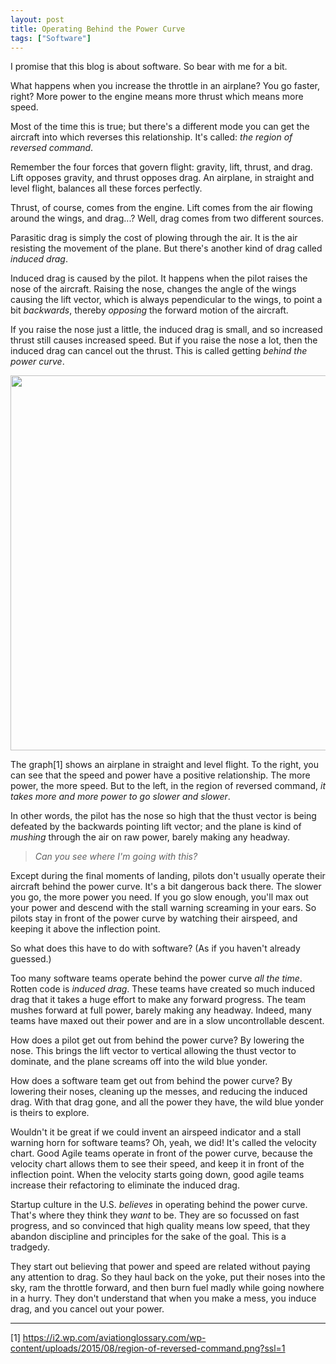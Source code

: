 ```yaml
---
layout: post
title: Operating Behind the Power Curve
tags: ["Software"]
---
```

I promise that this blog is about software.  So bear with me for a bit.

What happens when you increase the throttle in an airplane?  You go faster, right?  More power to the engine means more thrust which means more speed.

Most of the time this is true; but there's a different mode you can get the aircraft into which reverses this relationship.  It's called: _the region of reversed command_.  

Remember the four forces that govern flight: gravity, lift, thrust, and drag.  Lift opposes gravity, and thrust opposes drag.  An airplane, in straight and level flight, balances all these forces perfectly.

Thrust, of course, comes from the engine.  Lift comes from the air flowing around the wings, and drag...?  Well, drag comes from two different sources.

Parasitic drag is simply the cost of plowing through the air.  It is the air resisting the movement of the plane.  But there's another kind of drag called _induced drag_.

Induced drag is caused by the pilot.  It happens when the pilot raises the nose of the aircraft.  Raising the nose, changes the angle of the wings causing the lift vector, which is always pependicular to the wings, to point a bit _backwards_, thereby _opposing_ the forward motion of the aircraft.

If you raise the nose just a little, the induced drag is small, and so increased thrust still causes increased speed.  But if you raise the nose a lot, then the induced drag can cancel out the thrust.  This is called getting _behind the power curve_.

<img src="https://i2.wp.com/aviationglossary.com/wp-content/uploads/2015/08/region-of-reversed-command.png?ssl=1" width="600" aligh="center">

The graph[1] shows an airplane in straight and level flight.  To the right, you can see that the speed and power have a positive relationship.  The more power, the more speed.  But to the left, in the region of reversed command, _it takes more and more power to go slower and slower_.  

In other words, the pilot has the nose so high that the thust vector is being defeated by the backwards pointing lift vector; and the plane is kind of _mushing_ through the air on raw power, barely making any headway.

>_Can you see where I'm going with this?_

Except during the final moments of landing, pilots don't usually operate their aircraft behind the power curve.  It's a bit dangerous back there.  The slower you go, the more power you need.  If you go slow enough, you'll max out your power and descend with the stall warning screaming in your ears.  So pilots stay in front of the power curve by watching their airspeed, and keeping it above the inflection point.  

So what does this have to do with software?  (As if you haven't already guessed.)

Too many software teams operate behind the power curve _all the time_.  Rotten code is _induced drag_.  These teams have created so much induced drag that it takes a huge effort to make any forward progress.  The team mushes forward at full power, barely making any headway.   Indeed, many teams have maxed out their power and are in a slow uncontrollable descent.

How does a pilot get out from behind the power curve?  By lowering the nose.  This brings the lift vector to vertical allowing the thust vector to dominate, and the plane screams off into the wild blue yonder.

How does a software team get out from behind the power curve?  By lowering their noses, cleaning up the messes, and reducing the induced drag.  With that drag gone, and all the power they have, the wild blue yonder is theirs to explore.

Wouldn't it be great if we could invent an airspeed indicator and a stall warning horn for software teams?  Oh, yeah, we did!  It's called the velocity chart.  Good Agile teams operate in front of the power curve, because the velocity chart allows them to see their speed, and keep it in front of the inflection point.  When the velocity starts going down, good agile teams increase their refactoring to eliminate the induced drag. 

Startup culture in the U.S. _believes_ in operating behind the power curve.  That's where they think they _want_ to be.  They are so focussed on fast progress, and so convinced that high quality means low speed, that they abandon discipline and principles for the sake of the goal. This is a tradgedy.  

They start out believing that power and speed are related without paying any attention to drag.  So they haul back on the yoke, put their noses into the sky, ram the throttle forward, and then burn fuel madly while going nowhere in a hurry.  They don't understand that when you make a mess, you induce drag, and you cancel out your power.

-----

[1] https://i2.wp.com/aviationglossary.com/wp-content/uploads/2015/08/region-of-reversed-command.png?ssl=1

 
